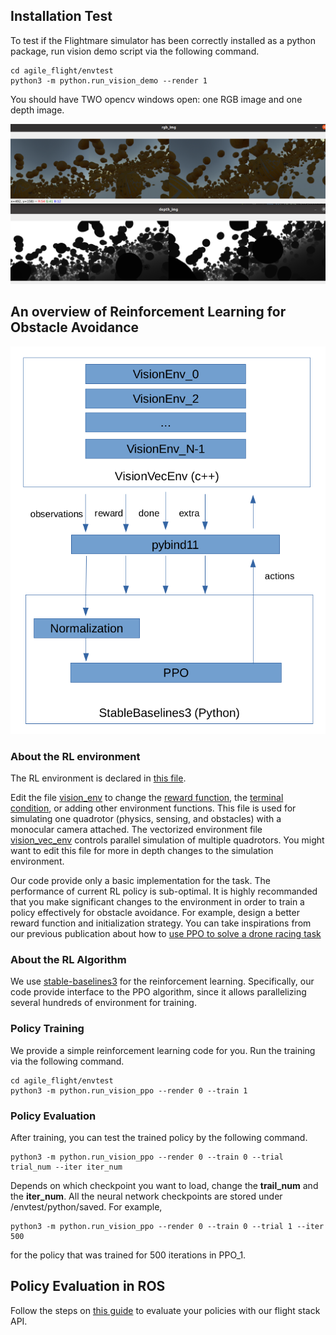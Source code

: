 ## Installation Test

To test if the Flightmare simulator has been correctly installed as a python package, run vision demo script via the following command. 

```
cd agile_flight/envtest
python3 -m python.run_vision_demo --render 1
```

You should have TWO opencv windows open: one RGB image and one depth image. 


![vision_demo](/docs/imgs/vision_demo.png)

## An overview of Reinforcement Learning for Obstacle Avoidance 

![vision_demo](/docs/imgs/env_ppo.png)

### About the RL environment
The RL environment is declared in [this file](https://github.com/uzh-rpg/flightmare/blob/ee30f203df42596668ee4c386ce1e45aedeedb8c/flightlib/include/flightlib/envs/vision_env/vision_env.hpp). 

Edit the file [vision_env](https://github.com/uzh-rpg/flightmare/blob/ee30f203df42596668ee4c386ce1e45aedeedb8c/flightlib/src/envs/vision_env/vision_env.cpp) to change the [reward function](https://github.com/uzh-rpg/flightmare/blob/ee30f203df42596668ee4c386ce1e45aedeedb8c/flightlib/src/envs/vision_env/vision_env.cpp#L288), the [terminal condition](https://github.com/uzh-rpg/flightmare/blob/ee30f203df42596668ee4c386ce1e45aedeedb8c/flightlib/src/envs/vision_env/vision_env.cpp#L330), or adding other environment functions. This file is used for simulating one quadrotor (physics, sensing, and obstacles) with a monocular camera attached.
The vectorized environment file [vision_vec_env](https://github.com/uzh-rpg/flightmare/blob/ee30f203df42596668ee4c386ce1e45aedeedb8c/flightlib/src/envs/vision_env/vision_vec_env.cpp) controls parallel simulation of multiple quadrotors. You might want to edit this file for more in depth changes to the simulation environment. 

Our code provide only a basic implementation for the task. The performance of current RL policy is sub-optimal.
It is highly recommanded that you make significant changes to the environment in order to train a policy effectively for obstacle avoidance.
For example, design a better reward function and initialization strategy.
You can take inspirations from our previous publication about how to [use PPO to solve a drone racing task](https://arxiv.org/abs/2103.08624)

### About the RL Algorithm 
We use [stable-baselines3](https://github.com/DLR-RM/stable-baselines3) for the reinforcement learning. 
Specifically, our code provide interface to the PPO algorithm, since it allows parallelizing several hundreds of environment for training. 

### Policy Training  

We provide a simple reinforcement learning code for you. Run the training via the following command. 

```
cd agile_flight/envtest
python3 -m python.run_vision_ppo --render 0 --train 1
```
### Policy Evaluation  

After training, you can test the trained policy by the following command.
```
python3 -m python.run_vision_ppo --render 0 --train 0 --trial trial_num --iter iter_num 
```
Depends on which checkpoint you want to load, change the **trail_num** and the **iter_num**.
All the neural network checkpoints are stored under /envtest/python/saved.
For example, 
```
python3 -m python.run_vision_ppo --render 0 --train 0 --trial 1 --iter 500 
```
for the policy that was trained for 500 iterations in PPO_1.



## Policy Evaluation in ROS

Follow the steps on [this guide](https://github.com/uzh-rpg/agile_flight/blob/main/README.md#testing-todo) to evaluate your policies with our flight stack API.
